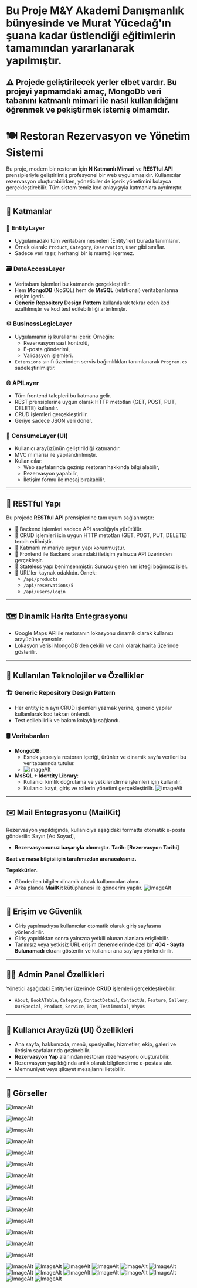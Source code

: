 #  Bu Proje M&Y Akademi Danışmanlık  bünyesinde  ve  Murat Yücedağ'ın şuana kadar üstlendiği eğitimlerin tamamından yararlanarak yapılmıştır.
## ⚠️ Projede geliştirilecek yerler elbet vardır. Bu projeyi yapmamdaki amaç, MongoDb veri tabanını katmanlı mimari ile nasıl kullanıldığını öğrenmek ve pekiştirmek istemiş olmamdır.

# 🍽️ Restoran Rezervasyon ve Yönetim Sistemi

Bu proje, modern bir restoran için **N Katmanlı Mimari** ve **RESTful API** prensipleriyle geliştirilmiş profesyonel bir web uygulamasıdır. Kullanıcılar rezervasyon oluşturabilirken, yöneticiler de içerik yönetimini kolayca gerçekleştirebilir. Tüm sistem temiz kod anlayışıyla katmanlara ayrılmıştır.

---

## 🔧 Katmanlar

### 🧩 EntityLayer
- Uygulamadaki tüm veritabanı nesneleri (Entity'ler) burada tanımlanır.
- Örnek olarak: `Product`, `Category`, `Reservation`, `User` gibi sınıflar.
- Sadece veri taşır, herhangi bir iş mantığı içermez.

### 🗃️ DataAccessLayer
- Veritabanı işlemleri bu katmanda gerçekleştirilir.
- Hem **MongoDB** (NoSQL) hem de **MsSQL** (relational) veritabanlarına erişim içerir.
- **Generic Repository Design Pattern** kullanılarak tekrar eden kod azaltılmıştır ve kod test edilebilirliği artırılmıştır.

### ⚙️ BusinessLogicLayer
- Uygulamanın iş kurallarını içerir. Örneğin:
  - Rezervasyon saat kontrolü,
  - E-posta gönderimi,
  - Validasyon işlemleri.
- `Extensions` sınıfı üzerinden servis bağımlılıkları tanımlanarak `Program.cs` sadeleştirilmiştir.

### 🌐 APILayer
- Tüm frontend talepleri bu katmana gelir.
- REST prensiplerine uygun olarak HTTP metotları (GET, POST, PUT, DELETE) kullanılır.
- CRUD işlemleri gerçekleştirilir.
- Geriye sadece JSON veri döner.

### 🎨 ConsumeLayer (UI)
- Kullanıcı arayüzünün geliştirildiği katmandır.
- MVC mimarisi ile yapılandırılmıştır.
- Kullanıcılar:
  - Web sayfalarında gezinip restoran hakkında bilgi alabilir,
  - Rezervasyon yapabilir,
  - İletişim formu ile mesaj bırakabilir.

---

## 🔁 RESTful Yapı

Bu projede **RESTful API** prensiplerine tam uyum sağlanmıştır:

- 🎯 Backend işlemleri sadece API aracılığıyla yürütülür.
- 🔁 CRUD işlemleri için uygun HTTP metotları (GET, POST, PUT, DELETE) tercih edilmiştir.
- 🧱 Katmanlı mimariye uygun yapı korunmuştur.
- 🔗 Frontend ile Backend arasındaki iletişim yalnızca API üzerinden gerçekleşir.
- 🧼 Stateless yapı benimsenmiştir: Sunucu gelen her isteği bağımsız işler.
- 🔎 URL'ler kaynak odaklıdır. Örnek:  
  - `/api/products`  
  - `/api/reservations/5`  
  - `/api/users/login`

---

## 🗺️ Dinamik Harita Entegrasyonu
- Google Maps API ile restoranın lokasyonu dinamik olarak kullanıcı arayüzüne yansıtılır.
- Lokasyon verisi MongoDB'den çekilir ve canlı olarak harita üzerinde gösterilir.

---

## 🧰 Kullanılan Teknolojiler ve Özellikler

### 🏗️ Generic Repository Design Pattern
- Her entity için ayrı CRUD işlemleri yazmak yerine, generic yapılar kullanılarak kod tekrarı önlendi.
- Test edilebilirlik ve bakım kolaylığı sağlandı.

### 🛢️ Veritabanları
- **MongoDB**:  
  - Esnek yapısıyla restoran içeriği, ürünler ve dinamik sayfa verileri bu veritabanında tutulur.
  - ![ImageAlt](https://github.com/SemihSanli/MongoNoSQLRestaurant/blob/b036e69c421eedef08a24ac2828203a1427c767e/Images/Ekran%20g%C3%B6r%C3%BCnt%C3%BCs%C3%BC%202025-06-03%20190000.png)
- **MsSQL + Identity Library**:  
  - Kullanıcı kimlik doğrulama ve yetkilendirme işlemleri için kullanılır.
  - Kullanıcı kayıt, giriş ve rollerin yönetimi gerçekleştirilir.
   ![ImageAlt](https://github.com/SemihSanli/MongoNoSQLRestaurant/blob/b036e69c421eedef08a24ac2828203a1427c767e/Images/Ekran%20g%C3%B6r%C3%BCnt%C3%BCs%C3%BC%202025-06-03%20190055.png)
---

## ✉️ Mail Entegrasyonu (MailKit)

Rezervasyon yapıldığında, kullanıcıya aşağıdaki formatta otomatik e-posta gönderilir:
Sayın [Ad Soyad],

- **Rezervasyonunuz başarıyla alınmıştır**.
**Tarih: [Rezervasyon Tarihi]**

**Saat ve masa bilgisi için tarafımızdan aranacaksınız.**

**Teşekkürler**.


- Gönderilen bilgiler dinamik olarak kullanıcıdan alınır.
- Arka planda **MailKit** kütüphanesi ile gönderim yapılır.
  ![ImageAlt](https://github.com/SemihSanli/MongoNoSQLRestaurant/blob/b036e69c421eedef08a24ac2828203a1427c767e/Images/WhatsApp%20G%C3%B6rsel%202025-06-03%20saat%2019.02.59_db54ebf8.jpg)
---

## 🔐 Erişim ve Güvenlik

- Giriş yapılmadıysa kullanıcılar otomatik olarak giriş sayfasına yönlendirilir.
- Giriş yapıldıktan sonra yalnızca yetkili olunan alanlara erişilebilir.
- Tanımsız veya yetkisiz URL erişim denemelerinde özel bir **404 - Sayfa Bulunamadı** ekranı gösterilir ve kullanıcı ana sayfaya yönlendirilir.

---

## 🧑‍💼 Admin Panel Özellikleri

Yönetici aşağıdaki Entity’ler üzerinde **CRUD** işlemleri gerçekleştirebilir:

- `About`, `BookATable`, `Category`, `ContactDetail`, `ContactUs`, `Feature`, `Gallery`, `OurSpecial`, `Product`, `Service`, `Team`, `Testimonial`, `WhyUs`

---

## 👥 Kullanıcı Arayüzü (UI) Özellikleri

- Ana sayfa, hakkımızda, menü, spesiyaller, hizmetler, ekip, galeri ve iletişim sayfalarında gezinebilir.
- **Rezervasyon Yap** alanından restoran rezervasyonu oluşturabilir.
- Rezervasyon yapıldığında anlık olarak bilgilendirme e-postası alır.
- Memnuniyet veya şikayet mesajlarını iletebilir.

---

## 📸 Görseller
 ![ImageAlt](https://github.com/SemihSanli/MongoNoSQLRestaurant/blob/b036e69c421eedef08a24ac2828203a1427c767e/Images/Ekran%20g%C3%B6r%C3%BCnt%C3%BCs%C3%BC%202025-06-03%20163859.png)
 
 ![ImageAlt](https://github.com/SemihSanli/MongoNoSQLRestaurant/blob/b036e69c421eedef08a24ac2828203a1427c767e/Images/Ekran%20g%C3%B6r%C3%BCnt%C3%BCs%C3%BC%202025-06-03%20163905.png)

 ![ImageAlt](https://github.com/SemihSanli/MongoNoSQLRestaurant/blob/b036e69c421eedef08a24ac2828203a1427c767e/Images/Ekran%20g%C3%B6r%C3%BCnt%C3%BCs%C3%BC%202025-06-03%20163910.png)

 ![ImageAlt](https://github.com/SemihSanli/MongoNoSQLRestaurant/blob/b036e69c421eedef08a24ac2828203a1427c767e/Images/Ekran%20g%C3%B6r%C3%BCnt%C3%BCs%C3%BC%202025-06-03%20164148.png)

 ![ImageAlt](https://github.com/SemihSanli/MongoNoSQLRestaurant/blob/b036e69c421eedef08a24ac2828203a1427c767e/Images/Ekran%20g%C3%B6r%C3%BCnt%C3%BCs%C3%BC%202025-06-03%20164154.png)

  ![ImageAlt](https://github.com/SemihSanli/MongoNoSQLRestaurant/blob/b036e69c421eedef08a24ac2828203a1427c767e/Images/Ekran%20g%C3%B6r%C3%BCnt%C3%BCs%C3%BC%202025-06-03%20164202.png)
  
 ![ImageAlt](https://github.com/SemihSanli/MongoNoSQLRestaurant/blob/b036e69c421eedef08a24ac2828203a1427c767e/Images/Ekran%20g%C3%B6r%C3%BCnt%C3%BCs%C3%BC%202025-06-03%20164211.png)
 
  ![ImageAlt](https://github.com/SemihSanli/MongoNoSQLRestaurant/blob/b036e69c421eedef08a24ac2828203a1427c767e/Images/Ekran%20g%C3%B6r%C3%BCnt%C3%BCs%C3%BC%202025-06-03%20164216.png)
  
 ![ImageAlt](https://github.com/SemihSanli/MongoNoSQLRestaurant/blob/b036e69c421eedef08a24ac2828203a1427c767e/Images/Ekran%20g%C3%B6r%C3%BCnt%C3%BCs%C3%BC%202025-06-03%20164221.png)

  ![ImageAlt](https://github.com/SemihSanli/MongoNoSQLRestaurant/blob/b036e69c421eedef08a24ac2828203a1427c767e/Images/Ekran%20g%C3%B6r%C3%BCnt%C3%BCs%C3%BC%202025-06-03%20163929.png)

   ![ImageAlt](https://github.com/SemihSanli/MongoNoSQLRestaurant/blob/b036e69c421eedef08a24ac2828203a1427c767e/Images/Ekran%20g%C3%B6r%C3%BCnt%C3%BCs%C3%BC%202025-06-03%20163940.png)
   
   ![ImageAlt](https://github.com/SemihSanli/MongoNoSQLRestaurant/blob/b036e69c421eedef08a24ac2828203a1427c767e/Images/Ekran%20g%C3%B6r%C3%BCnt%C3%BCs%C3%BC%202025-06-03%20163922.png)

  ![ImageAlt](https://github.com/SemihSanli/MongoNoSQLRestaurant/blob/b036e69c421eedef08a24ac2828203a1427c767e/Images/Ekran%20g%C3%B6r%C3%BCnt%C3%BCs%C3%BC%202025-06-03%20164136.png)

  ![ImageAlt](https://github.com/SemihSanli/MongoNoSQLRestaurant/blob/b036e69c421eedef08a24ac2828203a1427c767e/Images/Ekran%20g%C3%B6r%C3%BCnt%C3%BCs%C3%BC%202025-06-03%20164136.png)
  
![ImageAlt](https://github.com/SemihSanli/MongoNoSQLRestaurant/blob/b036e69c421eedef08a24ac2828203a1427c767e/Images/Ekran%20g%C3%B6r%C3%BCnt%C3%BCs%C3%BC%202025-06-03%20164237.png)
  ![ImageAlt](https://github.com/SemihSanli/MongoNoSQLRestaurant/blob/b036e69c421eedef08a24ac2828203a1427c767e/Images/Ekran%20g%C3%B6r%C3%BCnt%C3%BCs%C3%BC%202025-06-03%20164247.png)
    ![ImageAlt](https://github.com/SemihSanli/MongoNoSQLRestaurant/blob/b036e69c421eedef08a24ac2828203a1427c767e/Images/Ekran%20g%C3%B6r%C3%BCnt%C3%BCs%C3%BC%202025-06-03%20164253.png)
      ![ImageAlt](https://github.com/SemihSanli/MongoNoSQLRestaurant/blob/b036e69c421eedef08a24ac2828203a1427c767e/Images/Ekran%20g%C3%B6r%C3%BCnt%C3%BCs%C3%BC%202025-06-03%20164258.png)
![ImageAlt](https://github.com/SemihSanli/MongoNoSQLRestaurant/blob/b036e69c421eedef08a24ac2828203a1427c767e/Images/Ekran%20g%C3%B6r%C3%BCnt%C3%BCs%C3%BC%202025-06-03%20164306.png)
  ![ImageAlt](https://github.com/SemihSanli/MongoNoSQLRestaurant/blob/b036e69c421eedef08a24ac2828203a1427c767e/Images/Ekran%20g%C3%B6r%C3%BCnt%C3%BCs%C3%BC%202025-06-03%20164312.png)
    ![ImageAlt](https://github.com/SemihSanli/MongoNoSQLRestaurant/blob/b036e69c421eedef08a24ac2828203a1427c767e/Images/Ekran%20g%C3%B6r%C3%BCnt%C3%BCs%C3%BC%202025-06-03%20164318.png)
      ![ImageAlt](https://github.com/SemihSanli/MongoNoSQLRestaurant/blob/b036e69c421eedef08a24ac2828203a1427c767e/Images/Ekran%20g%C3%B6r%C3%BCnt%C3%BCs%C3%BC%202025-06-03%20164324.png)
![ImageAlt](https://github.com/SemihSanli/MongoNoSQLRestaurant/blob/b036e69c421eedef08a24ac2828203a1427c767e/Images/Ekran%20g%C3%B6r%C3%BCnt%C3%BCs%C3%BC%202025-06-03%20164335.png)
  ![ImageAlt](https://github.com/SemihSanli/MongoNoSQLRestaurant/blob/b036e69c421eedef08a24ac2828203a1427c767e/Images/Ekran%20g%C3%B6r%C3%BCnt%C3%BCs%C3%BC%202025-06-03%20164344.png)
    ![ImageAlt](https://github.com/SemihSanli/MongoNoSQLRestaurant/blob/b036e69c421eedef08a24ac2828203a1427c767e/Images/Ekran%20g%C3%B6r%C3%BCnt%C3%BCs%C3%BC%202025-06-03%20164352.png)
      ![ImageAlt](https://github.com/SemihSanli/MongoNoSQLRestaurant/blob/b036e69c421eedef08a24ac2828203a1427c767e/Images/Ekran%20g%C3%B6r%C3%BCnt%C3%BCs%C3%BC%202025-06-03%20164358.png)
 ![ImageAlt](https://github.com/SemihSanli/MongoNoSQLRestaurant/blob/b036e69c421eedef08a24ac2828203a1427c767e/Images/Ekran%20g%C3%B6r%C3%BCnt%C3%BCs%C3%BC%202025-06-03%20164403.png)
    ![ImageAlt](https://github.com/SemihSanli/MongoNoSQLRestaurant/blob/b036e69c421eedef08a24ac2828203a1427c767e/Images/Ekran%20g%C3%B6r%C3%BCnt%C3%BCs%C3%BC%202025-06-03%20164419.png)

   


